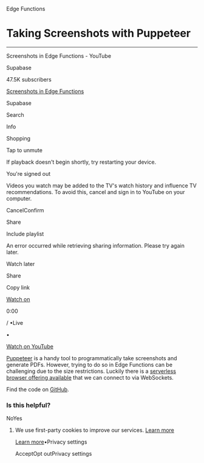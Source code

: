 Edge Functions

# Taking Screenshots with Puppeteer

* * *

Screenshots in Edge Functions - YouTube

Supabase

47.5K subscribers

[Screenshots in Edge Functions](https://www.youtube.com/watch?v=Q1nfnQggR4c)

Supabase

Search

Info

Shopping

Tap to unmute

If playback doesn't begin shortly, try restarting your device.

You're signed out

Videos you watch may be added to the TV's watch history and influence TV recommendations. To avoid this, cancel and sign in to YouTube on your computer.

CancelConfirm

Share

Include playlist

An error occurred while retrieving sharing information. Please try again later.

Watch later

Share

Copy link

[Watch on](https://www.youtube.com/watch?v=Q1nfnQggR4c&embeds_referring_euri=https%3A%2F%2Fsupabase.com%2F)

0:00

/ •Live

•

[Watch on YouTube](https://www.youtube.com/watch?v=Q1nfnQggR4c "Watch on YouTube")

[Puppeteer](https://pptr.dev/) is a handy tool to programmatically take screenshots and generate PDFs. However, trying to do so in Edge Functions can be challenging due to the size restrictions. Luckily there is a [serverless browser offering available](https://www.browserless.io/) that we can connect to via WebSockets.

Find the code on [GitHub](https://github.com/supabase/supabase/tree/master/examples/edge-functions/supabase/functions/puppeteer).

### Is this helpful?

NoYes

1. We use first-party cookies to improve our services. [Learn more](https://supabase.com/privacy#8-cookies-and-similar-technologies-used-on-our-european-services)



   [Learn more](https://supabase.com/privacy#8-cookies-and-similar-technologies-used-on-our-european-services)•Privacy settings





   AcceptOpt outPrivacy settings
